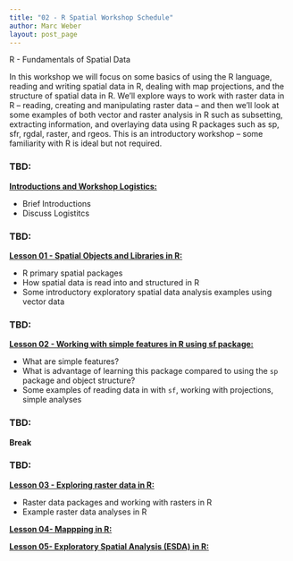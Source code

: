 ```yaml
---
title: "02 - R Spatial Workshop Schedule"
author: Marc Weber
layout: post_page
---
```


R - Fundamentals of Spatial Data

In this workshop we will focus on some basics of using the R language, reading and writing spatial data in R, dealing with map projections, and the structure of spatial data in R.  We’ll explore ways to work with raster data in R – reading, creating and manipulating raster data – and then we’ll look at some examples of both vector and raster analysis in R such as subsetting, extracting information, and overlaying data using R packages such as sp, sfr, rgdal, raster, and rgeos. This is an introductory workshop – some familiarity with R is ideal but not required.

### TBD: 

[**Introductions and Workshop Logistics:**](https://mhweber.github.io/gis_in_action_r_spatial/2018/04/22/Workshop-Schedule) 

  - Brief Introductions
  - Discuss Logistitcs

### TBD: 

[**Lesson 01 - Spatial Objects and Libraries in R:**](https://mhweber.github.io/gis_in_action_r_spatial/2018/04/22/04-Spatial-Data-In-R-sp) 

  - R primary spatial packages 
  - How spatial data is read into and structured in R
  - Some introductory exploratory spatial data analysis examples using vector data

### TBD: 

[**Lesson 02 - Working with simple features in R using sf package:**](https://mhweber.github.io/gis_in_action_r_spatial/2018/04/22/05-Spatial-Data-In-R-sf) 

  - What are simple features?
  - What is advantage of learning this package compared to using the `sp` package and object structure?
  - Some examples of reading data in with `sf`, working with projections, simple analyses

### TBD: 

**Break**

### TBD:

[**Lesson 03 - Exploring raster data in R:**](https://mhweber.github.io/AWRA_GIS_R_Workshop/2018/04/22/06-Spatial-Data-Raster)

  - Raster data packages and working with rasters in R
  - Example raster data analyses in R

[**Lesson 04- Mappping in R:**](https://mhweber.github.io/AWRA_GIS_R_Workshop/2018/04/22/07-Mapping-in-R)

[**Lesson 05- Exploratory Spatial Analysis (ESDA) in R:**](https://mhweber.github.io/AWRA_GIS_R_Workshop/2018/04/22/08-ESDA-in-R)

